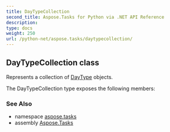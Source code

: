 ```yaml
---
title: DayTypeCollection
second_title: Aspose.Tasks for Python via .NET API Reference
description: 
type: docs
weight: 250
url: /python-net/aspose.tasks/daytypecollection/
---
```


## DayTypeCollection class

Represents a collection of [DayType](/tasks/python-net/aspose.tasks/daytype/) objects.

The DayTypeCollection type exposes the following members:

### See Also

* namespace [aspose.tasks](/tasks/python-net/aspose.tasks/)
* assembly [Aspose.Tasks](/tasks/python-net/)

